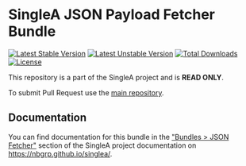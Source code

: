 # SingleA JSON Payload Fetcher Bundle

[![Latest Stable Version](http://poser.pugx.org/nbgrp/singlea-json-fetcher-bundle/v)](https://packagist.org/packages/nbgrp/singlea-json-fetcher-bundle)
[![Latest Unstable Version](http://poser.pugx.org/nbgrp/singlea-json-fetcher-bundle/v/unstable)](https://packagist.org/packages/nbgrp/singlea-json-fetcher-bundle)
[![Total Downloads](http://poser.pugx.org/nbgrp/singlea-json-fetcher-bundle/downloads)](https://packagist.org/packages/nbgrp/singlea-json-fetcher-bundle)
[![License](http://poser.pugx.org/nbgrp/singlea-json-fetcher-bundle/license)](https://packagist.org/packages/nbgrp/singlea-json-fetcher-bundle)

This repository is a part of the SingleA project and is **READ ONLY**.

To submit Pull Request use the [main repository](https://github.com/nbgrp/singlea).

## Documentation

You can find documentation for this bundle in
the ["Bundles > JSON Fetcher"](https://nbgrp.github.io/singlea/bundles/json-fetcher/) section of the
SingleA project documentation on https://nbgrp.github.io/singlea/.

